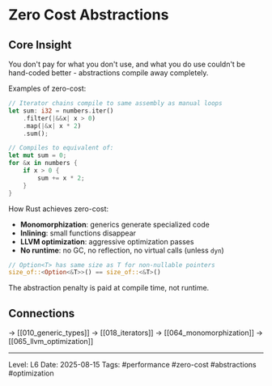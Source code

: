 # Zero Cost Abstractions

## Core Insight
You don't pay for what you don't use, and what you do use couldn't be hand-coded better - abstractions compile away completely.

Examples of zero-cost:
```rust
// Iterator chains compile to same assembly as manual loops
let sum: i32 = numbers.iter()
    .filter(|&&x| x > 0)
    .map(|&x| x * 2)
    .sum();

// Compiles to equivalent of:
let mut sum = 0;
for &x in numbers {
    if x > 0 {
        sum += x * 2;
    }
}
```

How Rust achieves zero-cost:
- **Monomorphization**: generics generate specialized code
- **Inlining**: small functions disappear
- **LLVM optimization**: aggressive optimization passes
- **No runtime**: no GC, no reflection, no virtual calls (unless `dyn`)

```rust
// Option<T> has same size as T for non-nullable pointers
size_of::<Option<&T>>() == size_of::<&T>()
```

The abstraction penalty is paid at compile time, not runtime.

## Connections
→ [[010_generic_types]]
→ [[018_iterators]]
→ [[064_monomorphization]]
→ [[065_llvm_optimization]]

---
Level: L6
Date: 2025-08-15
Tags: #performance #zero-cost #abstractions #optimization